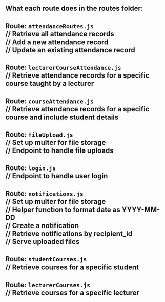What each route does in the routes folder:
---
Route: `attendanceRoutes.js` <br>
// Retrieve all attendance records <br>
// Add a new attendance record <br>
// Update an existing attendance record <br>
---
Route: `lecturerCourseAttendance.js` <br>
// Retrieve attendance records for a specific course taught by a lecturer <br>
---
Route: `courseAttendance.js`<br>
// Retrieve attendance records for a specific course and include student details<br>
---
Route: `fileUpload.js`<br>
// Set up multer for file storage<br>
// Endpoint to handle file uploads<br>
---
Route: `login.js`<br>
// Endpoint to handle user login<br>
---
Route: `notifications.js`<br>
// Set up multer for file storage<br>
// Helper function to format date as YYYY-MM-DD<br>
// Create a notification<br>
// Retrieve notifications by recipient_id<br>
// Serve uploaded files<br>
---
Route: `studentCourses.js`<br>
// Retrieve courses for a specific student <br>
---
Route: `lecturerCourses.js`<br>
// Retrieve courses for a specific lecturer<br>
---

